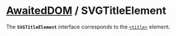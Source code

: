 # [AwaitedDOM](/docs/basic-interfaces/awaited-dom) <span>/</span> SVGTitleElement

<div class='overview'>The <strong><code>SVGTitleElement</code></strong> interface corresponds to the <a href="/en-US/docs/Web/SVG/Element/title" title="The <title> element provides an accessible, short-text description of any SVG container element or graphics element."><code>&lt;title&gt;</code></a> element.</div>
